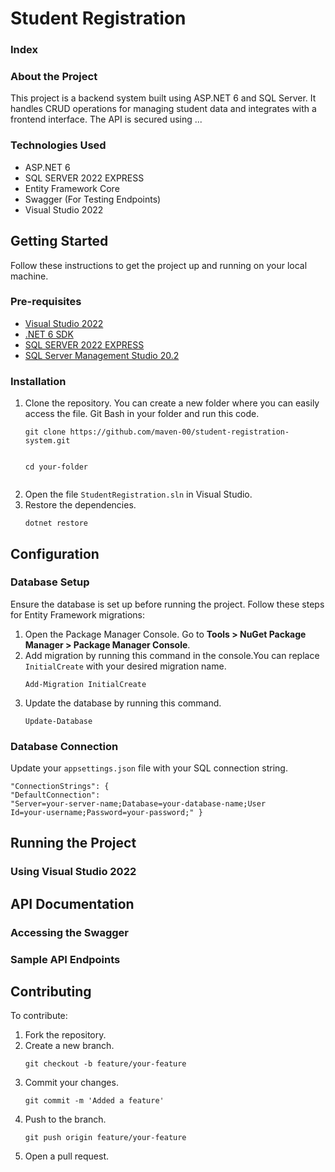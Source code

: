 <h1>Student Registration</h1>
<h3>Index</h3>
<h3>About the Project</h3>
    <p>This project is a backend system built using ASP.NET 6 and SQL Server. It handles CRUD operations for managing student data and integrates with a frontend interface. The API is secured using ...
    </p>
<h3>Technologies Used</h3>
    <ul>
        <li>ASP.NET 6</li>
        <li>SQL SERVER 2022 EXPRESS</li>
        <li>Entity Framework Core</li>
        <li>Swagger (For Testing Endpoints)</li>
        <li>Visual Studio 2022</li>
    </ul>
<h2>Getting Started</h2>
    <p>Follow these instructions to get the project up and running on your local machine.</p>
    <h3>Pre-requisites</h3>
        <ul>
            <li><a href="https://visualstudio.microsoft.com/vs/">Visual Studio 2022</a></li>
            <li><a href="https://dotnet.microsoft.com/en-us/download/dotnet/6.0">.NET 6 SDK</a></li>
            <li><a href="https://www.microsoft.com/en-us/sql-server/sql-server-downloads">SQL SERVER 2022 EXPRESS</a></li>
            <li><a href="https://learn.microsoft.com/en-us/sql/ssms/download-sql-server-management-studio-ssms?view=sql-server-ver16">SQL Server Management Studio 20.2</a></li>
        </ul>
    <h3>Installation</h3>
        <ol>
            <li>Clone the repository. You can create a new folder where you can easily access the file. Git Bash in your folder and run this code. <pre><code>git clone https://github.com/maven-00/student-registration-system.git 

cd your-folder</code></pre></li>
            <li>Open the file `StudentRegistration.sln` in Visual Studio.</li>
            <li>Restore the dependencies. <pre><code>dotnet restore</code></pre></li>
        </ol>
    <h2>Configuration</h2>
        <h3>Database Setup</h3>
        <p>Ensure the database is set up before running the project. Follow these steps for Entity Framework migrations:</p>
            <ol>
                <li>Open the Package Manager Console. Go to <b>Tools > NuGet Package Manager > Package Manager Console</b>.</li>
                <li>Add migration by running this command in the console.You can replace `InitialCreate` with your desired migration name.<pre><code>Add-Migration InitialCreate</code></pre></li>
                <li>Update the database by running this command.<pre><code>Update-Database</code></pre></li>
            </ol>
        <h3>Database Connection</h3>
        <p>Update your `appsettings.json` file with your SQL connection string. <pre><code>"ConnectionStrings": {
            "DefaultConnection": "Server=your-server-name;Database=your-database-name;User Id=your-username;Password=your-password;"
}</code></pre></p>
<h2>Running the Project</h2>
    <h3>Using Visual Studio 2022</h3>
<h2>API Documentation</h2>
    <h3>Accessing the Swagger</h3>
    <h3>Sample API Endpoints</h3>
<h2>Contributing</h2>
    <p>To contribute:</p>
    <ol>
        <li>Fork the repository.</li>
        <li>Create a new branch. <pre><code>git checkout -b feature/your-feature</code></pre></li>
        <li>Commit your changes. <pre><code>git commit -m 'Added a feature'</code></pre></li>
        <li>Push to the branch. <pre><code>git push origin feature/your-feature</code></pre></li>
        <li>Open a pull request.</li>
    </ol>